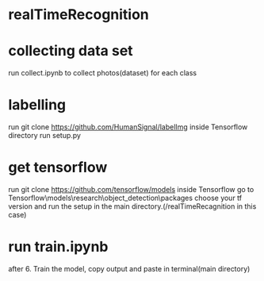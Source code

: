 # realTimeRecognition
# collecting data set
run collect.ipynb to collect photos(dataset) for each class

# labelling
run git clone https://github.com/HumanSignal/labelImg inside Tensorflow directory
run setup.py

# get tensorflow

run git clone https://github.com/tensorflow/models inside Tensorflow
go to Tensorflow\models\research\object_detection\packages choose your tf version and run the setup in the main directory.(/realTimeRecagnition in this case)

# run train.ipynb
after 6. Train the model, copy output and paste in terminal(main directory)
